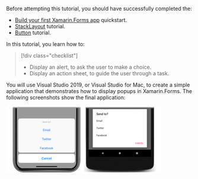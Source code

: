 Before attempting this tutorial, you should have successfully completed the:

- [Build your first Xamarin.Forms app](~/get-started/first-app/index.md) quickstart.
- [StackLayout](~/get-started/tutorials/stacklayout/index.yml) tutorial.
- [Button](~/get-started/tutorials/button/index.yml) tutorial.

In this tutorial, you learn how to:

> [!div class="checklist"]
>
> - Display an alert, to ask the user to make a choice.
> - Display an action sheet, to guide the user through a task.

You will use Visual Studio 2019, or Visual Studio for Mac, to create a simple application that demonstrates how to display popups in Xamarin.Forms. The following screenshots show the final application:

[![Screenshot of an action sheet, on iOS and Android](../images/actionsheet-reduced.png "Actionsheet that guides users through a task")](../images/actionsheet-large.png#lightbox "Actionsheet that guides users through a task")

